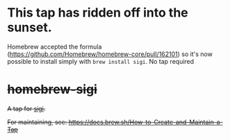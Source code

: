 # This tap has ridden off into the sunset.

Homebrew accepted the formula (https://github.com/Homebrew/homebrew-core/pull/162101) so it's now
possible to install simply with `brew install sigi`. No tap required

# ~~homebrew-sigi~~

~~A tap for [sigi](https://github.com/sigi-cli/sigi).~~

~~For maintaining, see: https://docs.brew.sh/How-to-Create-and-Maintain-a-Tap~~
